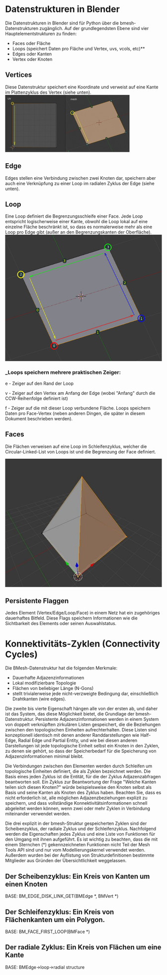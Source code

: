 
# Datenstrukturen in Blender

Die Datenstrukturen in Blender sind für Python über die bmesh-Datenstrukturen zugänglich. Auf der grundlegendsten Ebene sind vier Hauptelementstrukturen zu finden:

- Faces oder Fläche
- Loops (speichert Daten pro Fläche und Vertex, uvs, vcols, etc)**
- Edges oder Kanten
- Vertex oder Knoten

## Vertices
Diese Datenstruktur speichert eine Koordinate und verweist auf eine Kante im Plattenzyklus des Vertex (siehe unten).
![Vertices](vertices.jpg)
## Edge
Edges stellen eine Verbindung zwischen zwei Knoten dar, speichern aber auch eine Verknüpfung zu einer Loop im radialen Zyklus der Edge (siehe unten).

## Loop
Eine Loop definiert die Begrenzungsschleife einer Face. Jede Loop entspricht logischerweise einer Kante, obwohl die Loop lokal auf eine einzelne Fläche beschränkt ist, so dass es normalerweise mehr als eine Loop pro Edge gibt (außer an den Begrenzungskanten der Oberfläche).
![Loops](loops.jpg)
### _Loops speichern mehrere praktischen Zeiger:

e - Zeiger auf den Rand der Loop

v - Zeiger auf den Vertex am Anfang der Edge (wobei "Anfang" durch die CCW-Reihenfolge definiert ist)

f - Zeiger auf die mit dieser Loop verbundene Fläche. Loops speichern Daten pro Face-Vertex (neben anderen Dingen, die später in diesem Dokument beschrieben werden).

## Faces
Die Flächen verweisen auf eine Loop im Schleifenzyklus, welcher die Circular-Linked-List von Loops ist und die Begrenzung der Face definiert.

![faces](faces2.jpeg.crdownload)
## Persistente Flaggen
Jedes Element (Vertex/Edge/Loop/Face) in einem Netz hat ein zugehöriges dauerhaftes Bitfeld. Diese Flags speichern Informationen wie die Sichtbarkeit des Elements oder seinen Auswahlstatus.


# Konnektivitäts-Zyklen (Connectivity Cycles)
Die BMesh-Datenstruktur hat die folgenden Merkmale:
- Dauerhafte Adjazenzinformationen
- Lokal modifizierbare Topologie
- Flächen von beliebiger Länge (N-Gons)
- stellt trivialerweise jede nicht-verzweigte Bedingung dar, einschließlich Drahtkanten (wire edges).

Die zweite bis vierte Eigenschaft hängen alle von der ersten ab, und daher ist das System, das diese Möglichkeit bietet, die Grundlage der bmesh-Datenstruktur. Persistente Adjazenzinformationen werden in einem System von doppelt verknüpften zirkulären Listen gespeichert, die die Beziehungen zwischen den topologischen Einheiten aufrechterhalten. Diese Listen sind konzeptionell identisch mit denen anderer Randdarstellungen wie Half-Edge, Radial Edge und Partial Entity, und wie bei diesen anderen Darstellungen ist jede topologische Einheit selbst ein Knoten in den Zyklen, zu denen sie gehört, so dass der Speicherbedarf für die Speicherung von Adjazenzinformationen minimal bleibt.

Die Verbindungen zwischen den Elementen werden durch Schleifen um topologische Einheiten definiert, die als Zyklen bezeichnet werden. Die Basis eines jeden Zyklus ist die Entität, für die der Zyklus Adjazenzabfragen beantworten soll. Ein Zyklus zur Beantwortung der Frage "Welche Kanten teilen sich diesen Knoten?" würde beispielsweise den Knoten selbst als Basis und seine Kanten als Knoten des Zyklus haben. Beachten Sie, dass es nicht erforderlich ist, alle möglichen Adjazenzbeziehungen explizit zu speichern, und dass vollständige Konnektivitätsinformationen schnell abgeleitet werden können, wenn zwei oder mehr Zyklen in Verbindung miteinander verwendet werden.

Die drei explizit in der bmesh-Struktur gespeicherten Zyklen sind der Scheibenzyklus, der radiale Zyklus und der Schleifenzyklus. Nachfolgend werden die Eigenschaften jedes Zyklus und eine Liste von Funktionen für den Umgang mit ihnen aufgeführt. Es ist wichtig zu beachten, dass die mit einem Sternchen (*) gekennzeichneten Funktionen nicht Teil der Mesh Tools API sind und nur vom Modellierungskernel verwendet werden. Außerdem wurden bei der Auflistung von Strukturdefinitionen bestimmte Mitglieder aus Gründen der Übersichtlichkeit weggelassen.

## Der Scheibenzyklus: Ein Kreis von Kanten um einen Knoten
BASE: BM_EDGE_DISK_LINK_GET(BMEdge *, BMVert *)
## Der Schleifenzyklus: Ein Kreis von Flächenkanten um ein Polygon.
BASE: BM_FACE_FIRST_LOOP(BMFace *)
## Der radiale Zyklus: Ein Kreis von Flächen um eine Kante
BASE: BMEdge->loop->radial structure
